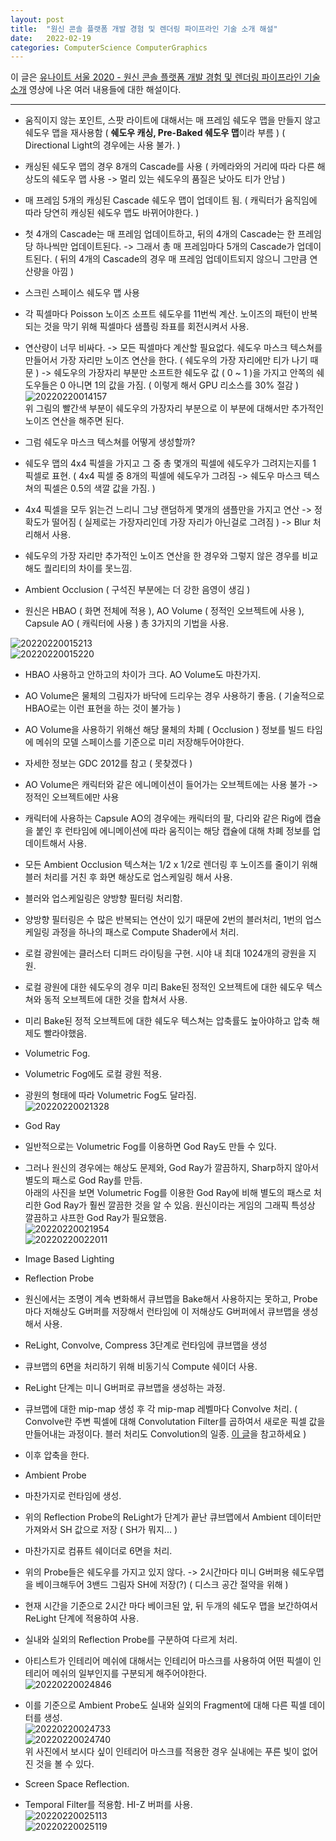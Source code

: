 ```yaml
---
layout: post
title:  "원신 콘솔 플랫폼 개발 경험 및 렌더링 파이프라인 기술 소개 해설"
date:   2022-02-19
categories: ComputerScience ComputerGraphics
---
```


이 글은 [유나이트 서울 2020 - 원신 콘솔 플랫폼 개발 경험 및 렌더링 파이프라인 기술 소개](https://youtu.be/00QugD5u1CU) 영상에 나온 여러 내용들에 대한 해설이다.            


--------------------------          

- 움직이지 않는 포인트, 스팟 라이트에 대해서는 매 프레임 쉐도우 맵을 만들지 않고 쉐도우 맵을 재사용함 ( **쉐도우 캐싱, Pre-Baked 쉐도우 맵**이라 부름 ) ( Directional Light의 경우에는 사용 불가. )     
- 캐싱된 쉐도우 맵의 경우 8개의 Cascade를 사용 ( 카메라와의 거리에 따라 다른 해상도의 쉐도우 맵 사용 -> 멀리 있는 쉐도우의 품질은 낮아도 티가 안남 )        
- 매 프레임 5개의 캐싱된 Cascade 쉐도우 맵이 업데이트 됨. ( 캐릭터가 움직임에 따라 당연히 캐싱된 쉐도우 맵도 바뀌어야한다. )            
- 첫 4개의 Cascade는 매 프레임 업데이트하고, 뒤의 4개의 Cascade는 한 프레임 당 하나씩만 업데이트된다. -> 그래서 총 매 프레임마다 5개의 Cascade가 업데이트된다. ( 뒤의 4개의 Cascade의 경우 매 프레임 업데이트되지 않으니 그만큼 연산량을 아낌 )           

- 스크린 스페이스 쉐도우 맵 사용       
- 각 픽셀마다 Poisson 노이즈 소프트 쉐도우를 11번씩 계산. 노이즈의 패턴이 반복되는 것을 막기 위해 픽셀마다 샘플링 좌표를 회전시켜서 사용.       
- 연산량이 너무 비싸다. -> 모든 픽셀마다 계산할 필요없다. 쉐도우 마스크 텍스쳐를 만들어서 가장 자리만 노이즈 연산을 한다. ( 쉐도우의 가장 자리에만 티가 나기 때문 ) -> 쉐도우의 가장자리 부분만 소프트한 쉐도우 값 ( 0 ~ 1 )을 가지고 안쪽의 쉐도우들은 0 아니면 1의 값을 가짐. ( 이렇게 해서 GPU 리소스를 30% 절감 )                    
![20220220014157](https://user-images.githubusercontent.com/33873804/154810095-0800c253-92b4-453c-95a2-af2b7bcc1a58.png)      
위 그림의 빨간색 부분이 쉐도우의 가장자리 부분으로 이 부분에 대해서만 추가적인 노이즈 연산을 해주면 된다.        
                   
- 그럼 쉐도우 마스크 텍스쳐를 어떻게 생성할까?       
- 쉐도우 맵의 4x4 픽셀을 가지고 그 중 총 몇개의 픽셀에 쉐도우가 그려지는지를 1 픽셀로 표현. ( 4x4 픽셀 중 8개의 픽셀에 쉐도우가 그려짐 -> 쉐도우 마스크 텍스쳐의 픽셀은 0.5의 색깔 값을 가짐. )      
- 4x4 픽셀을 모두 읽는건 느리니 그냥 랜덤하게 몇개의 샘플만을 가지고 연산 -> 정확도가 떨어짐 ( 실제로는 가장자리인데 가장 자리가 아닌걸로 그려짐 ) -> Blur 처리해서 사용.      
- 쉐도우의 가장 자리만 추가적인 노이즈 연산을 한 경우와 그렇지 않은 경우를 비교해도 퀄리티의 차이를 못느낌.         
           
- Ambient Occlusion ( 구석진 부분에는 더 강한 음영이 생김 )        
- 원신은 HBAO ( 화면 전체에 적용 ), AO Volume ( 정적인 오브젝트에 사용 ), Capsule AO ( 캐릭터에 사용 ) 총 3가지의 기법을 사용.      

![20220220015213](https://user-images.githubusercontent.com/33873804/154810480-0a4012c7-8374-4dc4-873d-bc45bd82dd89.png)       
![20220220015220](https://user-images.githubusercontent.com/33873804/154810501-39b1e689-0714-4253-90b1-b9d285cacc14.png)      
- HBAO 사용하고 안하고의 차이가 크다. AO Volume도 마찬가지.      

- AO Volume은 물체의 그림자가 바닥에 드리우는 경우 사용하기 좋음. ( 기술적으로 HBAO로는 이런 표현을 하는 것이 불가능 )       
- AO Volume을 사용하기 위해선 해당 물체의 차폐 ( Occlusion ) 정보를 빌드 타임에 메쉬의 모델 스페이스를 기준으로 미리 저장해두어야한다.          
- 자세한 정보는 GDC 2012를 참고 ( 못찾겠다 )          
- AO Volume은 캐릭터와 같은 에니메이션이 들어가는 오브젝트에는 사용 불가 -> 정적인 오브젝트에만 사용         

- 캐릭터에 사용하는 Capsule AO의 경우에는 캐릭터의 팔, 다리와 같은 Rig에 캡슐을 붙인 후 런타임에 에니메이션에 따라 움직이는 해당 캡슐에 대해 차폐 정보를 업데이트해서 사용.            

- 모든 Ambient Occlusion 텍스쳐는 1/2 x 1/2로 렌더링 후 노이즈를 줄이기 위해 블러 처리를 거친 후 화면 해상도로 업스케일링 해서 사용.     
- 블러와 업스케일링은 양방향 필터링 처리함.       
- 양방향 필터링은 수 많은 반복되는 연산이 있기 때문에 2번의 블러처리, 1번의 업스케일링 과정을 하나의 패스로 Compute Shader에서 처리.        

- 로컬 광원에는 클러스터 디퍼드 라이팅을 구현. 시야 내 최대 1024개의 광원을 지원.      
- 로컬 광원에 대한 쉐도우의 경우 미리 Bake된 정적인 오브젝트에 대한 쉐도우 텍스쳐와 동적 오브젝트에 대한 것을 합쳐서 사용.      
- 미리 Bake된 정적 오브젝트에 대한 쉐도우 텍스쳐는 압축률도 높아야하고 압축 해제도 빨라야했음.      

- Volumetric Fog.     
- Volumetric Fog에도 로컬 광원 적용.     
- 광원의 형태에 따라 Volumetric Fog도 달라짐.               
![20220220021328](https://user-images.githubusercontent.com/33873804/154811368-43dd60c7-6d3b-4a0b-a69e-0d82e15f898c.png)       

- God Ray         
- 일반적으로는 Volumetric Fog를 이용하면 God Ray도 만들 수 있다.     
- 그러나 원신의 경우에는 해상도 문제와, God Ray가 깔끔하지, Sharp하지 않아서 별도의 패스로 God Ray를 만듬.        
아래의 사진을 보면 Volumetric Fog를 이용한 God Ray에 비해 별도의 패스로 처리한 God Ray가 훨씬 깔끔한 것을 알 수 있음. 원신이라는 게임의 그래픽 특성상 깔끔하고 샤프한 God Ray가 필요했음.         
![20220220021954](https://user-images.githubusercontent.com/33873804/154811671-1b35066b-1293-4738-8337-0defd7d73f7c.png)     
![20220220022011](https://user-images.githubusercontent.com/33873804/154811662-a7acd06a-abb3-4dfe-a8c9-4ec72aed5493.png)       
              
- Image Based Lighting               

- Reflection Probe
- 원신에서는 조명이 계속 변화해서 큐브맵을 Bake해서 사용하지는 못하고, Probe마다 저해상도 G버퍼를 저장해서 런타임에 이 저해상도 G버퍼에서 큐브맵을 생성해서 사용.      
- ReLight, Convolve, Compress 3단계로 런타임에 큐브맵을 생성           
- 큐브맵의 6면을 처리하기 위해 비동기식 Compute 쉐이더 사용.           
- ReLight 단계는 미니 G버퍼로 큐브맵을 생성하는 과정.          
- 큐브맵에 대한 mip-map 생성 후 각 mip-map 레벨마다 Convolve 처리. ( Convolve란 주변 픽셀에 대해 Convolutation Filter를 곱하여서 새로운 픽셀 값을 만들어내는 과정이다. 블러 처리도 Convolution의 일종. [이 글](https://bkshin.tistory.com/entry/OpenCV-17-%ED%95%84%ED%84%B0Filter%EC%99%80-%EC%BB%A8%EB%B3%BC%EB%A3%A8%EC%85%98Convolution-%EC%97%B0%EC%82%B0-%ED%8F%89%EA%B7%A0-%EB%B8%94%EB%9F%AC%EB%A7%81-%EA%B0%80%EC%9A%B0%EC%8B%9C%EC%95%88-%EB%B8%94%EB%9F%AC%EB%A7%81-%EB%AF%B8%EB%94%94%EC%96%B8-%EB%B8%94%EB%9F%AC%EB%A7%81-%EB%B0%94%EC%9D%B4%EB%A0%88%ED%84%B0%EB%9F%B4-%ED%95%84%ED%84%B0)을 참고하세요 )       
- 이후 압축을 한다.           

- Ambient Probe          
- 마찬가지로 런타임에 생성.     
- 위의 Reflection Probe의 ReLight가 단계가 끝난 큐브맵에서 Ambient 데이터만 가져와서 SH 값으로 저장 ( SH가 뭐지... )           
- 마찬가지로 컴퓨트 쉐이더로 6면을 처리.           

- 위의 Probe들은 쉐도우를 가지고 있지 않다. -> 2시간마다 미니 G버퍼용 쉐도우맵을 베이크해두어 3밴드 그림자 SH에 저장(?) ( 디스크 공간 절약을 위해 )                   
- 현재 시간을 기준으로 2시간 마다 베이크된 앞, 뒤 두개의 쉐도우 맵을 보간하여서 ReLight 단계에 적용하여 사용.            
             
- 실내와 실외의 Reflection Probe를 구분하여 다르게 처리.                     
- 아티스트가 인테리어 메쉬에 대해서는 인테리어 마스크를 사용하여 어떤 픽셀이 인테리어 메쉬의 일부인지를 구분되게 해주어야한다.                        
![20220220024846](https://user-images.githubusercontent.com/33873804/154812725-bfc1a8ba-60a2-41ab-b02a-026f7bd62166.png)       
- 이를 기준으로 Ambient Probe도 실내와 실외의 Fragment에 대해 다른 픽셀 데이터를 생성.       
![20220220024733](https://user-images.githubusercontent.com/33873804/154812690-37aa1fcc-a303-405b-9b30-692b41953360.png)      
![20220220024740](https://user-images.githubusercontent.com/33873804/154812693-7f2efafe-f18c-40e2-a38d-c3a9c86fe343.png)       
위 사진에서 보시다 싶이 인테리어 마스크를 적용한 경우 실내에는 푸른 빛이 없어진 것을 볼 수 있다.          
         
- Screen Space Reflection.         
- Temporal Filter를 적용함. HI-Z 버퍼를 사용.        
![20220220025113](https://user-images.githubusercontent.com/33873804/154812803-736143be-5a0a-46d9-a58f-0d0eb66cd188.png)       
![20220220025119](https://user-images.githubusercontent.com/33873804/154812805-4a7b7358-111e-42ac-8251-4b10b58b9cbb.png)           











